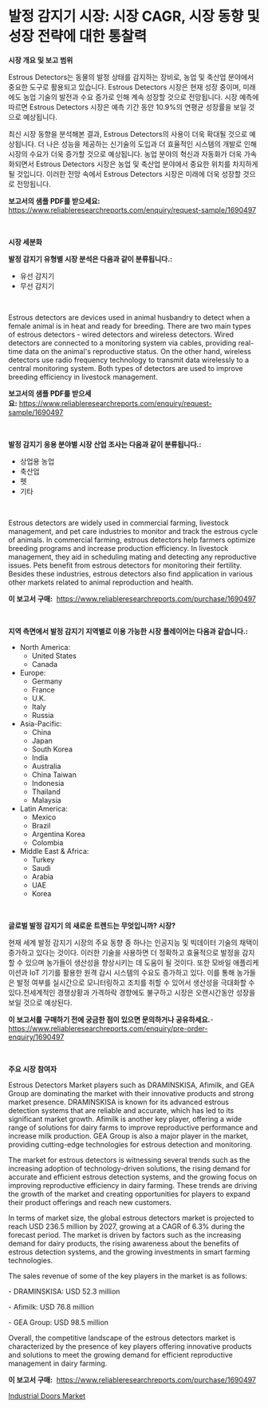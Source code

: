 <p><h1>발정 감지기 시장: 시장 CAGR, 시장 동향 및 성장 전략에 대한 통찰력</h1></p><p><strong>시장 개요 및 보고 범위</strong></p>
<p><p>Estrous Detectors는 동물의 발정 상태를 감지하는 장비로, 농업 및 축산업 분야에서 중요한 도구로 활용되고 있습니다. Estrous Detectors 시장은 현재 성장 중이며, 미래에도 농업 기술의 발전과 수요 증가로 인해 계속 성장할 것으로 전망됩니다. 시장 예측에 따르면 Estrous Detectors 시장은 예측 기간 동안 10.9%의 연평균 성장률을 보일 것으로 예상됩니다.</p><p>최신 시장 동향을 분석해본 결과, Estrous Detectors의 사용이 더욱 확대될 것으로 예상됩니다. 더 나은 성능을 제공하는 신기술의 도입과 더 효율적인 시스템의 개발로 인해 시장의 수요가 더욱 증가할 것으로 예상됩니다. 농업 분야의 혁신과 자동화가 더욱 가속화되면서 Estrous Detectors 시장은 농업 및 축산업 분야에서 중요한 위치를 차지하게 될 것입니다. 이러한 전망 속에서 Estrous Detectors 시장은 미래에 더욱 성장할 것으로 전망됩니다.</p></p>
<p><strong>보고서의 샘플 PDF를 받으세요:</strong> <a href="https://www.reliableresearchreports.com/enquiry/request-sample/1690497">https://www.reliableresearchreports.com/enquiry/request-sample/1690497</a></p>
<p>&nbsp;</p>
<p><strong>시장 세분화</strong></p>
<p><strong>발정 감지기 유형별 시장 분석은 다음과 같이 분류됩니다.:</strong></p>
<p><ul><li>유선 감지기</li><li>무선 감지기</li></ul></p>
<p>&nbsp;</p>
<p><p>Estrous detectors are devices used in animal husbandry to detect when a female animal is in heat and ready for breeding. There are two main types of estrous detectors - wired detectors and wireless detectors. Wired detectors are connected to a monitoring system via cables, providing real-time data on the animal's reproductive status. On the other hand, wireless detectors use radio frequency technology to transmit data wirelessly to a central monitoring system. Both types of detectors are used to improve breeding efficiency in livestock management.</p></p>
<p><strong>보고서의 샘플 PDF를 받으세요:</strong>&nbsp;<a href="https://www.reliableresearchreports.com/enquiry/request-sample/1690497">https://www.reliableresearchreports.com/enquiry/request-sample/1690497</a></p>
<p>&nbsp;</p>
<p><strong> 발정 감지기 응용 분야별 시장 산업 조사는 다음과 같이 분류됩니다.:</strong></p>
<p><ul><li>상업용 농업</li><li>축산업</li><li>펫</li><li>기타</li></ul></p>
<p>&nbsp;</p>
<p><p>Estrous detectors are widely used in commercial farming, livestock management, and pet care industries to monitor and track the estrous cycle of animals. In commercial farming, estrous detectors help farmers optimize breeding programs and increase production efficiency. In livestock management, they aid in scheduling mating and detecting any reproductive issues. Pets benefit from estrous detectors for monitoring their fertility. Besides these industries, estrous detectors also find application in various other markets related to animal reproduction and health.</p></p>
<p><strong>이 보고서 구매:</strong>&nbsp; <a href="https://www.reliableresearchreports.com/purchase/1690497">https://www.reliableresearchreports.com/purchase/1690497</a></p>
<p>&nbsp;</p>
<p><strong>지역 측면에서 발정 감지기 지역별로 이용 가능한 시장 플레이어는 다음과 같습니다.:</strong></p>
<p><ul>
    <li>
        North America:
        <ul>
            <li>United States</li>
            <li>Canada</li>
        </ul>
    </li>
    <li>
        Europe:
        <ul>
            <li>Germany</li>
            <li>France</li>
            <li>U.K.</li>
            <li>Italy</li>
            <li>Russia</li>
        </ul>
    </li>
    <li>
        Asia-Pacific:
        <ul>
            <li>China</li>
            <li>Japan</li>
            <li>South Korea</li>
            <li>India</li>
            <li>Australia</li>
            <li>China Taiwan</li>
            <li>Indonesia</li>
            <li>Thailand</li>
            <li>Malaysia</li>
        </ul>
    </li>
    <li>
        Latin America:
        <ul>
            <li>Mexico</li>
            <li>Brazil</li>
            <li>Argentina Korea</li>
            <li>Colombia</li>
        </ul>
    </li>
    <li>
        Middle East & Africa:
        <ul>
            <li>Turkey</li>
            <li>Saudi</li>
            <li>Arabia</li>
            <li>UAE</li>
            <li>Korea</li>
        </ul>
    </li>
    </ul></p>
<p>&nbsp;</p>
<p><strong>글로벌 발정 감지기 의 새로운 트렌드는 무엇입니까? 시장?</strong></p>
<p><p>현재 세계 발정 감지기 시장의 주요 동향 중 하나는 인공지능 및 빅데이터 기술의 채택이 증가하고 있다는 것이다. 이러한 기술을 사용하면 더 정확하고 효율적으로 발정을 감지할 수 있으며 농가들이 생산성을 향상시키는 데 도움이 될 것이다. 또한 모바일 애플리케이션과 IoT 기기를 활용한 원격 감시 시스템의 수요도 증가하고 있다. 이를 통해 농가들은 발정 여부를 실시간으로 모니터링하고 조치를 취할 수 있어서 생산성을 극대화할 수 있다.전세계적인 경쟁상황과 가격하락 경향에도 불구하고 시장은 오랜시간동안 성장을 보일 것으로 예상된다.</p></p>
<p><strong>이 보고서를 구매하기 전에 궁금한 점이 있으면 문의하거나 공유하세요.</strong>- <a href="https://www.reliableresearchreports.com/enquiry/pre-order-enquiry/1690497">https://www.reliableresearchreports.com/enquiry/pre-order-enquiry/1690497</a></p>
<p>&nbsp;</p>
<p><strong>주요 시장 참여자</strong></p>
<p><p>Estrous Detectors Market players such as DRAMINSKISA, Afimilk, and GEA Group are dominating the market with their innovative products and strong market presence. DRAMINSKISA is known for its advanced estrous detection systems that are reliable and accurate, which has led to its significant market growth. Afimilk is another key player, offering a wide range of solutions for dairy farms to improve reproductive performance and increase milk production. GEA Group is also a major player in the market, providing cutting-edge technologies for estrous detection and monitoring.</p><p>The market for estrous detectors is witnessing several trends such as the increasing adoption of technology-driven solutions, the rising demand for accurate and efficient estrous detection systems, and the growing focus on improving reproductive efficiency in dairy farming. These trends are driving the growth of the market and creating opportunities for players to expand their product offerings and reach new customers.</p><p>In terms of market size, the global estrous detectors market is projected to reach USD 236.5 million by 2027, growing at a CAGR of 6.3% during the forecast period. The market is driven by factors such as the increasing demand for dairy products, the rising awareness about the benefits of estrous detection systems, and the growing investments in smart farming technologies.</p><p>The sales revenue of some of the key players in the market is as follows:</p><p>- DRAMINSKISA: USD 52.3 million</p><p>- Afimilk: USD 76.8 million</p><p>- GEA Group: USD 98.5 million</p><p>Overall, the competitive landscape of the estrous detectors market is characterized by the presence of key players offering innovative products and solutions to meet the growing demand for efficient reproductive management in dairy farming.</p></p>
<p><strong>이 보고서 구매:</strong>&nbsp;&nbsp;<a href="https://www.reliableresearchreports.com/purchase/1690497">https://www.reliableresearchreports.com/purchase/1690497</a></p>
<p><p><a href="https://view.publitas.com/reportprime-1/industrial-doors-market-research-report-the-key-to-successful-business-strategy-forecasted-for-period-from-2024-2031/">Industrial Doors Market</a></p></p>
